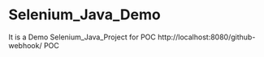 # Selenium_Java_Demo
It is a Demo Selenium_Java_Project for POC
http://localhost:8080/github-webhook/ POC
